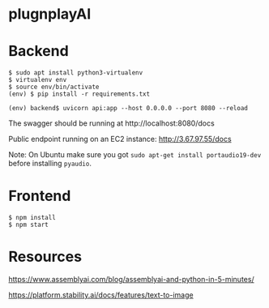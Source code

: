 # plugnplayAI


# Backend

```shell
$ sudo apt install python3-virtualenv
$ virtualenv env
$ source env/bin/activate
(env) $ pip install -r requirements.txt

(env) backend$ uvicorn api:app --host 0.0.0.0 --port 8080 --reload
```
The swagger should be running at http://localhost:8080/docs

Public endpoint running on an EC2 instance: http://3.67.97.55/docs

Note: On Ubuntu make sure you got `sudo apt-get install portaudio19-dev` before installing `pyaudio`.


# Frontend

```
$ npm install
$ npm start
```


# Resources

https://www.assemblyai.com/blog/assemblyai-and-python-in-5-minutes/

https://platform.stability.ai/docs/features/text-to-image
